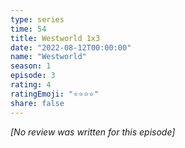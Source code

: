 ```yaml
---
type: series
time: 54
title: Westworld 1x3
date: "2022-08-12T00:00:00"
name: "Westworld"
season: 1
episode: 3
rating: 4
ratingEmoji: "⭐️⭐️⭐️⭐️"
share: false
---
```


*[No review was written for this episode]*